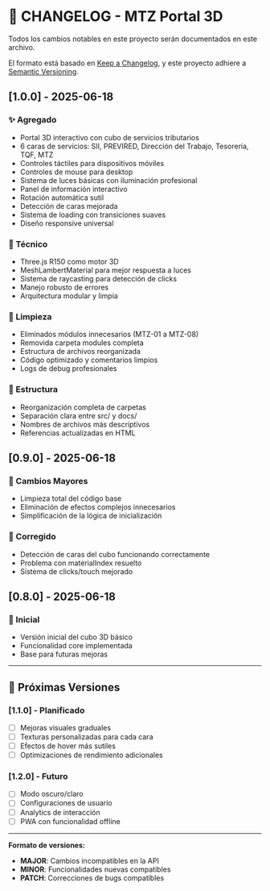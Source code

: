 # 📝 CHANGELOG - MTZ Portal 3D

Todos los cambios notables en este proyecto serán documentados en este archivo.

El formato está basado en [Keep a Changelog](https://keepachangelog.com/es-ES/1.0.0/),
y este proyecto adhiere a [Semantic Versioning](https://semver.org/spec/v2.0.0.html).

## [1.0.0] - 2025-06-18

### ✨ Agregado
- Portal 3D interactivo con cubo de servicios tributarios
- 6 caras de servicios: SII, PREVIRED, Dirección del Trabajo, Tesorería, TQF, MTZ
- Controles táctiles para dispositivos móviles
- Controles de mouse para desktop
- Sistema de luces básicas con iluminación profesional
- Panel de información interactivo
- Rotación automática sutil
- Detección de caras mejorada
- Sistema de loading con transiciones suaves
- Diseño responsive universal

### 🔧 Técnico
- Three.js R150 como motor 3D
- MeshLambertMaterial para mejor respuesta a luces
- Sistema de raycasting para detección de clicks
- Manejo robusto de errores
- Arquitectura modular y limpia

### 🧹 Limpieza
- Eliminados módulos innecesarios (MTZ-01 a MTZ-08)
- Removida carpeta modules completa
- Estructura de archivos reorganizada
- Código optimizado y comentarios limpios
- Logs de debug profesionales

### 📁 Estructura
- Reorganización completa de carpetas
- Separación clara entre src/ y docs/
- Nombres de archivos más descriptivos
- Referencias actualizadas en HTML

## [0.9.0] - 2025-06-18

### 🔄 Cambios Mayores
- Limpieza total del código base
- Eliminación de efectos complejos innecesarios
- Simplificación de la lógica de inicialización

### 🐛 Corregido
- Detección de caras del cubo funcionando correctamente
- Problema con materialIndex resuelto
- Sistema de clicks/touch mejorado

## [0.8.0] - 2025-06-18

### 🎯 Inicial
- Versión inicial del cubo 3D básico
- Funcionalidad core implementada
- Base para futuras mejoras

---

## 🔮 Próximas Versiones

### [1.1.0] - Planificado
- [ ] Mejoras visuales graduales
- [ ] Texturas personalizadas para cada cara
- [ ] Efectos de hover más sutiles
- [ ] Optimizaciones de rendimiento adicionales

### [1.2.0] - Futuro
- [ ] Modo oscuro/claro
- [ ] Configuraciones de usuario
- [ ] Analytics de interacción
- [ ] PWA con funcionalidad offline

---

**Formato de versiones:**
- **MAJOR**: Cambios incompatibles en la API
- **MINOR**: Funcionalidades nuevas compatibles
- **PATCH**: Correcciones de bugs compatibles 